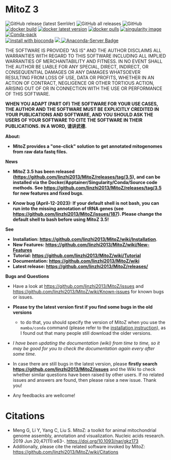 # MitoZ 3
<img alt="GitHub release (latest SemVer)" src="https://img.shields.io/github/v/release/linzhi2013/mitoz?label=Latest%20release"> <img alt="GitHub all releases" src="https://img.shields.io/github/downloads/linzhi2013/MitoZ/total?label=Github%20downloads">  <img alt="GitHub" src="https://img.shields.io/github/license/linzhi2013/mitoz?label=License">    
[![docker build](https://img.shields.io/badge/docker%20build-passing-brightgreen)](https://hub.docker.com/r/guanliangmeng/mitoz/tags) [![docker latest version](https://img.shields.io/docker/v/guanliangmeng/mitoz)](https://hub.docker.com/r/guanliangmeng/mitoz/tags) [![docker pulls](https://img.shields.io/docker/pulls/guanliangmeng/mitoz?style=flat)](https://hub.docker.com/r/guanliangmeng/mitoz/tags)  [![singularity image](https://img.shields.io/badge/Singularity%20build-passing-brightgreen)](https://github.com/linzhi2013/MitoZ/wiki/Installation#3-singularity) [![Conda-pack](https://img.shields.io/badge/conda--pack-passing-brightgreen)](https://github.com/linzhi2013/MitoZ/wiki/Installation#4-conda-pack)    
[![install with bioconda](https://img.shields.io/badge/install%20with-bioconda-brightgreen.svg?style=flat)](http://bioconda.github.io/recipes/mitoz/README.html)   [<a href="https://anaconda.org/bioconda/mitoz"> <img src="https://anaconda.org/bioconda/mitoz/badges/version.svg" /> </a>](https://anaconda.org/bioconda/mitoz/badges/version.svg)   [![Anaconda-Server Badge](https://img.shields.io/conda/dn/bioconda/mitoz)](https://anaconda.org/bioconda/mitoz)   


THE SOFTWARE IS PROVIDED "AS IS" AND THE AUTHOR DISCLAIMS ALL WARRANTIES WITH
REGARD TO THIS SOFTWARE INCLUDING ALL IMPLIED WARRANTIES OF MERCHANTABILITY
AND FITNESS. IN NO EVENT SHALL THE AUTHOR BE LIABLE FOR ANY SPECIAL, DIRECT,
INDIRECT, OR CONSEQUENTIAL DAMAGES OR ANY DAMAGES WHATSOEVER RESULTING FROM
LOSS OF USE, DATA OR PROFITS, WHETHER IN AN ACTION OF CONTRACT, NEGLIGENCE
OR OTHER TORTIOUS ACTION, ARISING OUT OF OR IN CONNECTION WITH THE USE OR
PERFORMANCE OF THIS SOFTWARE.

**WHEN YOU ADAPT (PART OF) THE SOFTWARE FOR YOUR USE CASES, THE AUTHOR AND
THE SOFTWARE MUST BE EXPLICITLY CREDITED IN YOUR PUBLICATIONS AND SOFTWARE,
AND YOU SHOULD ASK THE USERS OF YOUR SOFTWARE TO CITE THE SOFTWARE IN
THEIR PUBLICATIONS. IN A WORD, 请讲武德.**

**About:**
- **MitoZ provides a "one-click" solution to get annotated mitogenomes from raw data fastq files.**

**News**
- **MitoZ 3.5 has been released (https://github.com/linzhi2013/MitoZ/releases/tag/3.5), and can be installed via the Docker/Apptainer/Singularity/Conda/Source code methods. See https://github.com/linzhi2013/MitoZ/releases/tag/3.5 for new features and fixed bugs**. 

- **Know bug (April-12-2023): If your default shell is not bash, you can run into the missing annotation of tRNA genes (see https://github.com/linzhi2013/MitoZ/issues/187). Please change the default shell to bash before using MitoZ 3.5!** 


**See**
- **Installation: https://github.com/linzhi2013/MitoZ/wiki/Installation**.
- **New Features: https://github.com/linzhi2013/MitoZ/wiki/New-Features**
- **Tutorial: https://github.com/linzhi2013/MitoZ/wiki/Tutorial**
- **Documentation: https://github.com/linzhi2013/MitoZ/wiki**
- **Latest release: https://github.com/linzhi2013/MitoZ/releases/**


**Bugs and Questions**
- Have a look at https://github.com/linzhi2013/MitoZ/issues and https://github.com/linzhi2013/MitoZ/wiki/Known-issues for known bugs or issues.

- **Please try the latest version first if you find some bugs in the old versions**
	- to do that, you should specify the version of MitoZ when you use the `mamba/conda` command (please refer to the [installation instruction](https://github.com/linzhi2013/MitoZ/wiki/Installation)), as I found out that many people still download the older versions.

- _I have been updating the documentation (wiki) from time to time, so it may be good for you to check the documentation again every after some time._

- In case there are still bugs in the latest version, please **firstly search https://github.com/linzhi2013/MitoZ/issues** and the Wiki to check whether similar questions have been raised by other users. If no related issues and answers are found, then please raise a new issue. Thank you!

- Any feedbacks are wellcome!


# Citations
- Meng G, Li Y, Yang C, Liu S. MitoZ: a toolkit for animal mitochondrial genome assembly, annotation and visualization. Nucleic acids research. 2019 Jun 20;47(11):e63-. https://doi.org/10.1093/nar/gkz173
- Additionally, please cite the related software invoked by MitoZ: https://github.com/linzhi2013/MitoZ/wiki/Citations
